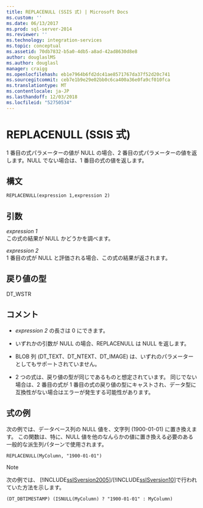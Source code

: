 ```yaml
---
title: REPLACENULL (SSIS 式) | Microsoft Docs
ms.custom: ''
ms.date: 06/13/2017
ms.prod: sql-server-2014
ms.reviewer: ''
ms.technology: integration-services
ms.topic: conceptual
ms.assetid: 70db7832-b5a0-4db5-a8ad-42ad8630d8e8
author: douglaslMS
ms.author: douglasl
manager: craigg
ms.openlocfilehash: eb1e7964b6fd2dc41ae8571767da37f52d20c741
ms.sourcegitcommit: ceb7e1b9e29e02bb0c6ca400a36e0fa9cf010fca
ms.translationtype: MT
ms.contentlocale: ja-JP
ms.lasthandoff: 12/03/2018
ms.locfileid: "52750534"
---
```

# <a name="replacenull-ssis-expression"></a>REPLACENULL (SSIS 式)
  1 番目の式パラメーターの値が NULL の場合、2 番目の式パラメーターの値を返します。NULL でない場合は、1 番目の式の値を返します。  
  
## <a name="syntax"></a>構文  
  
```vb  
REPLACENULL(expression 1,expression 2)  
```  
  
## <a name="arguments"></a>引数  
 *expression 1*  
 この式の結果が NULL かどうかを調べます。  
  
 *expression 2*  
 1 番目の式が NULL と評価される場合、この式の結果が返されます。  
  
## <a name="result-types"></a>戻り値の型  
 DT_WSTR  
  
## <a name="remarks"></a>コメント  
  
-   *expression 2* の長さは 0 にできます。  
  
-   いずれかの引数が NULL の場合、REPLACENULL は NULL を返します。  
  
-   BLOB 列 (DT_TEXT、DT_NTEXT、DT_IMAGE) は、いずれのパラメーターとしてもサポートされていません。  
  
-   2 つの式は、戻り値の型が同じであるものと想定されています。 同じでない場合は、2 番目の式が 1 番目の式の戻り値の型にキャストされ、データ型に互換性がない場合はエラーが発生する可能性があります。  
  
## <a name="expression-examples"></a>式の例  
 次の例では、データベース列の NULL 値を、文字列 (1900-01-01) に置き換えます。 この関数は、特に、NULL 値を他のなんらかの値に置き換える必要のある一般的な派生列パターンで使用されます。  
  
```  
REPLACENULL(MyColumn, "1900-01-01")  
```  
  
> [!NOTE]  
>  次の例では、 [!INCLUDE[ssISversion2005](../../includes/ssisversion2005-md.md)]/[!INCLUDE[ssISversion10](../../includes/ssisversion10-md.md)]で行われていた方法を示します。  
  
```  
(DT_DBTIMESTAMP) (ISNULL(MyColumn) ? "1900-01-01" : MyColumn)   
```  
  
  
